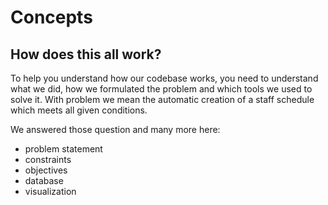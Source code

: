 # Concepts
## How does this all work?

To help you understand how our codebase works, you need to understand what we did,
how we formulated the problem and which tools we used to solve it. With problem
we mean the automatic creation of a staff schedule which meets all given conditions.

We answered those question and many more here:

- problem statement
- constraints
- objectives
- database
- visualization
